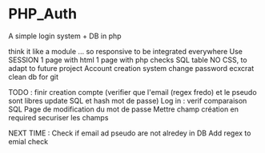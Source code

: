 # PHP_Auth
A simple login system + DB in php

think it like a module ... so responsive to be integrated everywhere
Use SESSION
1 page with html
1 page with php checks
SQL table
NO CSS, to adapt to future project
Account creation system
change password
ecxcrat clean db for git

TODO :
finir creation compte (verifier que l'email (regex fredo) et le pseudo sont libres update SQL et hash mot de passe)
Log in : verif comparaison SQL
Page de modification du mot de passe 
Mettre champ création en required
securiser les champs

NEXT TIME : 
Check if email ad pseudo are not alredey in DB
Add regex to emial check